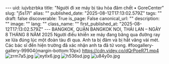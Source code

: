 --- uid: iujvbzrbka title: "Người đi xe máy bị tàu hỏa đâm chết • GoreCenter" slug: "j5s17l" alias: "" published_date: "2025-08-12T17:13:02.579Z" tags: "" draft: false discoverable: True is_page: False canonical_url: "" description: "" image: "" lang: "" class_name: "" first_published_at: "2025-08-12T17:13:02.579Z" --- BANGKOK, QUẬN BANGKOK NOI, THÁI LAN – NGÀY 8 THÁNG 8 NĂM 2025 Người điều khiển xe máy đang băng qua đường ray xe lửa đúng lúc một đoàn tàu đi qua. Anh ta bị đâm và bị hất văng vài mét. Các bác sĩ đến hiện trường đã xác nhận anh ta đã tử vong. #foogallery-gallery-99904{margin-bottom:10px} https://cdn.videy.co/dQrPoeR71.mp4 ![zrm7a5.jpg](https://files.catbox.moe/zrm7a5.jpg) ![eytlx6.jpg](https://files.catbox.moe/eytlx6.jpg) ![h536sd.jpg](https://files.catbox.moe/h536sd.jpg) ![u84y0o.jpg](https://files.catbox.moe/u84y0o.jpg)